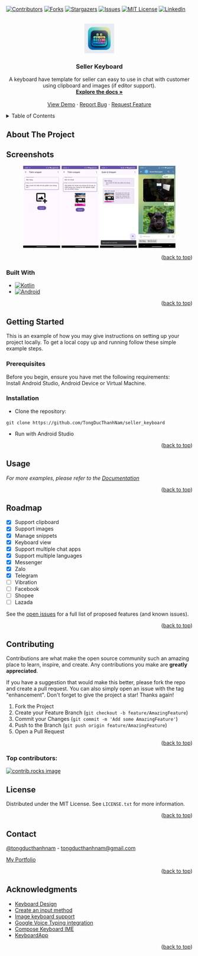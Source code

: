 <a id="readme-top"></a>

[![Contributors][contributors-shield]][contributors-url]
[![Forks][forks-shield]][forks-url]
[![Stargazers][stars-shield]][stars-url]
[![Issues][issues-shield]][issues-url]
[![MIT License][license-shield]][license-url]
[![LinkedIn][linkedin-shield]][linkedin-url]



<!-- PROJECT LOGO -->
<br />
<div align="center">
  <a href="https://github.com/tongducthanhnam">
  <img src="./images/logo.png" alt="Logo" width="80" height="80" />
  </a>

<h3 align="center">Seller Keyboard</h3>
  <p align="center">
    A keyboard have template for seller can easy to use in chat with customer using clipboard and images (if editor support).
    <br />
    <a href="https://github.com/TongDucThanhNam/flutter_dice"><strong>Explore the docs »</strong></a>
    <br />
    <br />
    <a href="https://github.com/TongDucThanhNam/flutter_dice">View Demo</a>
    ·
    <a href="https://github.com/TongDucThanhNam/flutter_dice/issues/new?labels=bug&template=bug-report---.md">Report Bug</a>
    ·
    <a href="https://github.com/TongDucThanhNam/flutter_dice/issues/new?labels=enhancement&template=feature-request---.md">Request Feature</a>
  </p>
</div>



<!-- TABLE OF CONTENTS -->
<details>
  <summary>Table of Contents</summary>
  <ol>
    <li>
      <a href="#about-the-project">About The Project</a>
      <ul>
        <li><a href="#built-with">Built With</a></li>
      </ul>
    </li>
    <li>
      <a href="#getting-started">Getting Started</a>
      <ul>
        <li><a href="#prerequisites">Prerequisites</a></li>
        <li><a href="#installation">Installation</a></li>
      </ul>
    </li>
    <li><a href="#usage">Usage</a></li>
    <li><a href="#roadmap">Roadmap</a></li>
    <li><a href="#contributing">Contributing</a></li>
    <li><a href="#license">License</a></li>
    <li><a href="#contact">Contact</a></li>
    <li><a href="#acknowledgments">Acknowledgments</a></li>
  </ol>
</details>

## About The Project

[//]: # (Here's a blank template to get started: To avoid retyping too much info. Do a search and replace with your text editor for the following: `github_username`, `repo_name`, `twitter_handle`, `linkedin_username`, `email_client`, `email`, `project_title`, `project_description`)

## Screenshots

<p align="center">
  <img src="images/screenshot_add_snippets.png" alt="Screenshot1" width="100"  />
  <img src="images/screenshot_add_snippet_images.png" alt="Screenshot2" width="100" />
  <img src="images/screenshot_manage_snippets.png" alt="Screenshot3" width="100"  />
  <img src="images/screenshot_keyboard_view.png" alt="Screenshot4" width="100" />
</p>


<p align="right">(<a href="#readme-top">back to top</a>)</p>

### Built With

[//]: # (* [![Next][Next.js]][Next-url])

[//]: # (* [![React][React.js]][React-url])

[//]: # (* [![Vue][Vue.js]][Vue-url])

[//]: # (* [![Angular][Angular.io]][Angular-url])

[//]: # (* [![Svelte][Svelte.dev]][Svelte-url])

[//]: # (* [![Laravel][Laravel.com]][Laravel-url])

[//]: # (* [![Bootstrap][Bootstrap.com]][Bootstrap-url])

[//]: # (* [![JQuery][JQuery.com]][JQuery-url])

* [![Kotlin][Kotlin]][Jetpack-url]
* [![Android][Android]][Android-url]

<p align="right">(<a href="#readme-top">back to top</a>)</p>



<!-- GETTING STARTED -->

## Getting Started

This is an example of how you may give instructions on setting up your project locally.
To get a local copy up and running follow these simple example steps.

### Prerequisites

Before you begin, ensure you have met the following requirements:  
Install Android Studio, Android Device or Virtual Machine.

### Installation

- Clone the repository:

```
git clone https://github.com/TongDucThanhNam/seller_keyboard
```

- Run with Android Studio

<p align="right">(<a href="#readme-top">back to top</a>)</p>



<!-- USAGE EXAMPLES -->

## Usage

[//]: # (Use this space to show useful examples of how a project can be used. Additional screenshots, code examples and demos work well in this space. You may also link to more resources.)

_For more examples, please refer to
the [Documentation](https://github.com/TongDucThanhNam/seller_keyboard?tab=readme-ov-file)_

<p align="right">(<a href="#readme-top">back to top</a>)</p>



<!-- ROADMAP -->

## Roadmap

- [x] Support clipboard
- [x] Support images
- [x] Manage snippets
- [x] Keyboard view
- [x] Support multiple chat apps
- [x] Support multiple languages
- [x] Messenger
- [x] Zalo
- [x] Telegram
- [ ] Vibration
- [ ] Facebook
- [ ] Shopee
- [ ] Lazada

See the [open issues](https://github.com/TongDucThanhNam/flutter_dice/issues) for a full list of
proposed features (and known issues).

<p align="right">(<a href="#readme-top">back to top</a>)</p>



<!-- CONTRIBUTING -->

## Contributing

Contributions are what make the open source community such an amazing place to learn, inspire, and
create. Any contributions you make are **greatly appreciated**.

If you have a suggestion that would make this better, please fork the repo and create a pull
request. You can also simply open an issue with the tag "enhancement".
Don't forget to give the project a star! Thanks again!

1. Fork the Project
2. Create your Feature Branch (`git checkout -b feature/AmazingFeature`)
3. Commit your Changes (`git commit -m 'Add some AmazingFeature'`)
4. Push to the Branch (`git push origin feature/AmazingFeature`)
5. Open a Pull Request

<p align="right">(<a href="#readme-top">back to top</a>)</p>

### Top contributors:

<a href="https://github.com/TongDucThanhNam/flutter_dice/graphs/contributors">
  <img src="https://contrib.rocks/image?repo=tongducthanhnam/seller_keyboard" alt="contrib.rocks image" />
</a>



<!-- LICENSE -->

## License

Distributed under the MIT License. See `LICENSE.txt` for more information.

<p align="right">(<a href="#readme-top">back to top</a>)</p>



<!-- CONTACT -->

## Contact

[@tongducthanhnam](https://twitter.com/tongducthanhnam) - tongducthanhnam@gmail.com

[My Portfolio](https://tongducthanhnam.id.vn)

<p align="right">(<a href="#readme-top">back to top</a>)</p>



<!-- ACKNOWLEDGMENTS -->

## Acknowledgments

* [Keyboard Design](https://www.figma.com/design/kw9CGigo5HLvBg9EERw9cC/Android-Keyboard-%E2%80%93%C2%A0Material-3-UI-Kit-(Community)?node-id=14-10749&node-type=FRAME&t=SSti3FEp9NBVNxpe-0)
* [Create an input method](https://developer.android.com/develop/ui/views/touch-and-input/creating-input-method)
* [Image keyboard support](https://developer.android.com/develop/ui/views/touch-and-input/image-keyboard)
* [Google Voice Typing integration](https://github.com/johnjamesmiller/google-voice-typing-integration)
* [Compose Keyboard IME](https://github.com/THEAccess/compose-keyboard-ime)
* [KeyboardApp](https://github.com/IBRUTALI/KeyboardApp)

<p align="right">(<a href="#readme-top">back to top</a>)</p>



<!-- MARKDOWN LINKS & IMAGES -->
<!-- https://www.markdownguide.org/basic-syntax/#reference-style-links -->

[contributors-shield]: https://img.shields.io/github/contributors/tongducthanhnam/seller_keyboard.svg?style=for-the-badge

[contributors-url]: https://github.com/tongducthanhnam/seller_keyboard/graphs/contributors

[forks-shield]: https://img.shields.io/github/forks/tongducthanhnam/seller_keyboard.svg?style=for-the-badge

[forks-url]: https://github.com/tongducthanhnam/seller_keyboard/network/members

[stars-shield]: https://img.shields.io/github/stars/tongducthanhnam/seller_keyboard.svg?style=for-the-badge

[stars-url]: https://github.com/tongducthanhnam/seller_keyboard/stargazers

[issues-shield]: https://img.shields.io/github/issues/tongducthanhnam/seller_keyboard.svg?style=for-the-badge

[issues-url]: https://github.com/tongducthanhnam/seller_keyboard/issues

[license-shield]: https://img.shields.io/github/license/tongducthanhnam/seller_keyboard.svg?style=for-the-badge

[license-url]: https://github.com/tongducthanhnam/seller_keyboard/blob/master/LICENSE.txt

[linkedin-shield]: https://img.shields.io/badge/-LinkedIn-black.svg?style=for-the-badge&logo=linkedin&colorB=555

[linkedin-url]: https://linkedin.com/in/tong-duc-thanh-nam

[//]: # ([product-screenshot]: images/screenshot.png)

[Next.js]: https://img.shields.io/badge/next.js-000000?style=for-the-badge&logo=nextdotjs&logoColor=white

[Next-url]: https://nextjs.org/

[React.js]: https://img.shields.io/badge/React-20232A?style=for-the-badge&logo=react&logoColor=61DAFB

[React-url]: https://reactjs.org/

[Vue.js]: https://img.shields.io/badge/Vue.js-35495E?style=for-the-badge&logo=vuedotjs&logoColor=4FC08D

[Vue-url]: https://vuejs.org/

[Angular.io]: https://img.shields.io/badge/Angular-DD0031?style=for-the-badge&logo=angular&logoColor=white

[Angular-url]: https://angular.io/

[Svelte.dev]: https://img.shields.io/badge/Svelte-4A4A55?style=for-the-badge&logo=svelte&logoColor=FF3E00

[Svelte-url]: https://svelte.dev/

[Laravel.com]: https://img.shields.io/badge/Laravel-FF2D20?style=for-the-badge&logo=laravel&logoColor=white

[Laravel-url]: https://laravel.com

[Bootstrap.com]: https://img.shields.io/badge/Bootstrap-563D7C?style=for-the-badge&logo=bootstrap&logoColor=white

[Bootstrap-url]: https://getbootstrap.com

[JQuery.com]: https://img.shields.io/badge/jQuery-0769AD?style=for-the-badge&logo=jquery&logoColor=white

[JQuery-url]: https://jquery.com

[Flutter]: https://img.shields.io/badge/Flutter-%2302569B.svg?style=for-the-badge&logo=Flutter&logoColor=white

[Flutter-url]: https://flutter.dev

[Kotlin]:https://img.shields.io/badge/Kotlin-0095D5?&style=for-the-badge&logo=kotlin&logoColor=white

[Jetpack-url]: https://developer.android.com/compose

[Android]:https://img.shields.io/badge/Android-3DDC84?style=for-the-badge&logo=android&logoColor=white

[Android-url]: https://developer.android.com